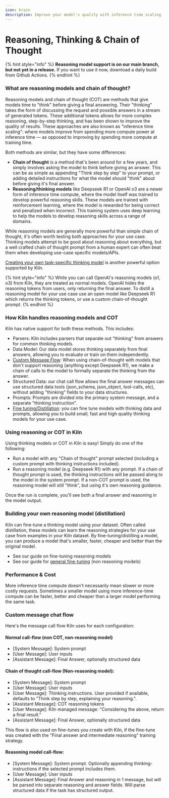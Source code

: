 ```yaml
---
icon: brain
description: Improve your model's quality with inference time scaling
---
```


# Reasoning, Thinking & Chain of Thought

{% hint style="info" %}
**Reasoning model support is on our main branch, but not yet in a release.** If you want to use it now, download a daily build from Github Actions.
{% endhint %}

### What are reasoning models and chain of thought?

Reasoning models and chain of thought (COT) are methods that give models time to "think" before giving a final answering. Their "thinking" takes the form of discussing the request and possible answers in a stream of generated tokens. These additional tokens allows for more complex reasoning,  step-by-step thinking, and has been shown to improve the quality of results. These approaches are also known as "inference time scaling": where models improve from spending more compute power at inference time — as opposed to improving by spending more compute at training time.

Both methods are similar, but they have some differences:

* **Chain of thought** is a method that's been around for a few years, and simply involves asking the model to think before giving an answer. This can be as simple as appending "Think step by step" to your prompt, or adding detailed instructions for what the model should "think" about before giving it's final answer.
* **Reasoning/thinking models** like Deepseek R1 or OpenAI o3 are a newer form of inference time compute, where the model itself was trained to develop powerful reasoning skills. These models are trained with reinforcement learning, where the model is rewarded for being correct and penalized when incorrect. This training system uses deep learning to help the models to develop reasoning skills across a range of domains.

While reasoning models are generally more powerful than simple chain of thought, it's often worth testing both approaches for your use case. Thinking models attempt to be good about reasoning about everything, but a well crafted chain of thought prompt from a human expert can often beat them when developing use-case specific models/APIs.

[Creating your own task-specific thinking model](reasoning-thinking-and-chain-of-thought.md#building-your-own-reasoning-model-distillation) is another powerful option supported by Kiln.

{% hint style="info" %}
While you can call OpenAI's reasoning models (o1, o3) from Kiln, they are treated as normal models. OpenAI hides the reasoning tokens from users, only returning the final answer. To distill a reasoning model for your use case use an open model like Deepseek R1 which returns the thinking tokens, or use a custom chain-of-thought prompt.
{% endhint %}

### How Kiln handles reasoning models and COT

Kiln has native support for both these methods. This includes:

* Parsers: Kiln includes parsers that separate out "thinking" from answers for common thinking models.
* Data Model: Our data model stores thinking separately from final answers, allowing you to evaluate or train on them independently.&#x20;
* [Custom Message Flow](reasoning-thinking-and-chain-of-thought.md#custom-message-chat-flow): When using chain-of-thought with models that don't support reasoning (anything except Deepseek R1), we make a chain of calls to the model to formally separate the thinking from the answer.
* Structured Data: our chat call flow allows the final answer messages can use structured data tools (json\_schema, json\_object, tool-calls, etc), without adding "thinking" fields to your data structures.
* Prompts: Prompts are divided into the primary system message, and a separate "thinking instruction".&#x20;
* [Fine tuning/Distillation](reasoning-thinking-and-chain-of-thought.md#building-your-own-reasoning-model-distillation): you can fine tune models with thinking data and prompts, allowing you to build small, fast and high quality thinking models for your use case.

### Using reasoning or COT in Kiln

Using thinking models or COT in Kiln is easy! Simply do one of the following:

* Run a model with any "Chain of thought" prompt selected (including a custom prompt with thinking instructions included).
* Run a reasoning model (e.g. Deepseek R1) with any prompt. If a chain of thought prompt is used, the thinking instructions will be passed along to the model in the system prompt. If a non-COT prompt is used, the reasoning model will still "think", but using it's own reasoning guidance.

Once the run is complete, you'll see both a final answer and reasoning in the model output.

### Building your own reasoning model (distillation)

Kiln can fine-tune a thinking model using your dataset. Often called distillation, these models can learn the reasoning strategies for your use case from examples in your Kiln dataset. By fine-tuning/distilling a model, you can produce a model that's smaller, faster, cheaper and better than the original model.

* See our guide on fine-tuning reasoning models
* See our guide for [general fine-tuning](fine-tuning-guide.md) (non reasoning models)

### Performance & Cost

More inference time compute doesn't necessarily mean slower or more costly requests. Sometimes a smaller model using more inference-time compute can be faster, better and cheaper than a larger model performing the same task.

### Custom message chat flow

Here's the message call flow Kiln uses for each configuration:

#### Normal call-flow (non COT, non-reasoning model)

* \[System Message]: System prompt
* \[User Message]: User inputs
* \[Assistant Message]: Final Answer, optionally structured data

#### Chain of thought call-flow (Non-reasoning model):

* \[System Message]: System prompt
* \[User Message]: User inputs
* \[User Message]: Thinking instructions. User provided if available, defaults to "Think step by step, explaining your reasoning.".
* \[Assistant Message]: COT reasoning tokens
* \[User Message]: Kiln managed message: "Considering the above, return a final result."
* \[Assistant Message]: Final Answer, optionally structured data

This flow is also used on fine-tunes you create with Kiln, if the fine-tune was created with the "Final answer and intermediate reasoning" training strategy.

#### Reasoning model call-flow:

* \[System Message]: System prompt. Optionally appending thinking-instructions if the selected prompt includes them.
* \[User Message]: User inputs
* \[Assistant Message]: Final Answer and reasoning in 1 message, but will be parsed into separate reasoning and answer fields. Will parse structured data if the task has structured output.
